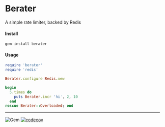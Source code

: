 Berater
======
A simple rate limiter, backed by Redis


#### Install
```gem install berater```


#### Usage
```ruby
require 'berater'
require 'redis'

Berater.configure Redis.new

begin
  5.times do
    puts Berater.incr 'hi', 2, 10
  end
rescue Berater::Overloaded; end

```

----
![Gem](https://img.shields.io/gem/dt/berater?style=plastic)
[![codecov](https://codecov.io/gh/dpep/berater_rb/branch/master/graph/badge.svg?token=1L7OD80182)](https://codecov.io/gh/dpep/berater_rb)
